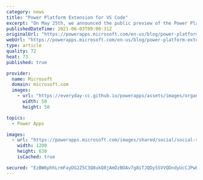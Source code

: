 ```yaml
---
category: news
title: "Power Platform Extension for VS Code"
excerpt: "On May 25th, we announced the public preview of the Power Platform Extension for VS Code. This helps organizations that continue to strive bridging the &#8220;collaboration&#8221; gap between with code-first developers and citizen developers.  This public preview is available for developers on MacOS"
publishedDateTime: 2021-06-03T09:00:31Z
originalUrl: "https://powerapps.microsoft.com/en-us/blog/power-platform-extension-for-vs-code/"
webUrl: "https://powerapps.microsoft.com/en-us/blog/power-platform-extension-for-vs-code/"
type: article
quality: 72
heat: 73
published: true

provider:
  name: Microsoft
  domain: microsoft.com
  images:
    - url: "https://everyday-cc.github.io/powerapps/assets/images/organizations/microsoft.com-50x50.jpg"
      width: 50
      height: 50

topics:
  - Power Apps

images:
  - url: "https://powerapps.microsoft.com/images/shared/social/social-share-post-ignite.png"
    width: 1200
    height: 630
    isCached: true

secured: "EzBW6phhLrmFayDG2Z5C3Q8ukQ8jAmDzBOAv7g8iTJQDySSVVQDndyUcCJPwH3WG0x6tY0oOyhvn0NRbVrD3USS+kdMAmuQfIzF7PDARltRwotGrzxhSbKS3hb4Vbggt5LH8cuK0IUufoavpIVqWpGkSRGxW6Hs++eD9tV8lFZNpxuiiBpCUA1oWBc03DS0/RX71z7dQ9eT54NiMFgYSejccOvqhUd/OuIT282PkF8XWjlmPE9piiD6H4WKI+X5FrdOQc7P6Uw3HJJhvtHllBUfDO5r0Su8hoxiGy0of38ZYpUGn+TiPz2mhGl/ZsEd1+rmqRyu4v4rhfJbgRdVhZ58YuB+JvP3CrBEUfrx4V/Q=;RlkexgPe9KiATisiOfmStg=="
---
```


